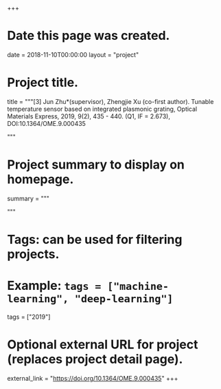 +++
# Date this page was created.
date = 2018-11-10T00:00:00
layout = "project"

# Project title.
title = """[3]	Jun Zhu*(supervisor), Zhengjie Xu (co-first author). Tunable temperature sensor based on integrated plasmonic grating, Optical Materials Express, 2019, 9(2), 435 - 440. (Q1, IF = 2.673), DOI:10.1364/OME.9.000435


"""

# Project summary to display on homepage.
summary = """

 """

# Tags: can be used for filtering projects.
# Example: `tags = ["machine-learning", "deep-learning"]`
tags = ["2019"]

# Optional external URL for project (replaces project detail page).
external_link = "https://doi.org/10.1364/OME.9.000435"
+++
